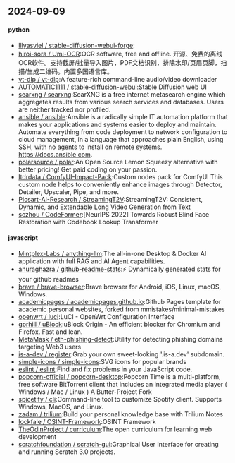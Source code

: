 ## 2024-09-09

#### python
* [lllyasviel / stable-diffusion-webui-forge](https://github.com/lllyasviel/stable-diffusion-webui-forge):
* [hiroi-sora / Umi-OCR](https://github.com/hiroi-sora/Umi-OCR):OCR software, free and offline. 开源、免费的离线OCR软件。支持截屏/批量导入图片，PDF文档识别，排除水印/页眉页脚，扫描/生成二维码。内置多国语言库。
* [yt-dlp / yt-dlp](https://github.com/yt-dlp/yt-dlp):A feature-rich command-line audio/video downloader
* [AUTOMATIC1111 / stable-diffusion-webui](https://github.com/AUTOMATIC1111/stable-diffusion-webui):Stable Diffusion web UI
* [searxng / searxng](https://github.com/searxng/searxng):SearXNG is a free internet metasearch engine which aggregates results from various search services and databases. Users are neither tracked nor profiled.
* [ansible / ansible](https://github.com/ansible/ansible):Ansible is a radically simple IT automation platform that makes your applications and systems easier to deploy and maintain. Automate everything from code deployment to network configuration to cloud management, in a language that approaches plain English, using SSH, with no agents to install on remote systems. https://docs.ansible.com.
* [polarsource / polar](https://github.com/polarsource/polar):An Open Source Lemon Squeezy alternative with better pricing! Get paid coding on your passion.
* [ltdrdata / ComfyUI-Impact-Pack](https://github.com/ltdrdata/ComfyUI-Impact-Pack):Custom nodes pack for ComfyUI This custom node helps to conveniently enhance images through Detector, Detailer, Upscaler, Pipe, and more.
* [Picsart-AI-Research / StreamingT2V](https://github.com/Picsart-AI-Research/StreamingT2V):StreamingT2V: Consistent, Dynamic, and Extendable Long Video Generation from Text
* [sczhou / CodeFormer](https://github.com/sczhou/CodeFormer):[NeurIPS 2022] Towards Robust Blind Face Restoration with Codebook Lookup Transformer

#### javascript
* [Mintplex-Labs / anything-llm](https://github.com/Mintplex-Labs/anything-llm):The all-in-one Desktop & Docker AI application with full RAG and AI Agent capabilities.
* [anuraghazra / github-readme-stats](https://github.com/anuraghazra/github-readme-stats):⚡ Dynamically generated stats for your github readmes
* [brave / brave-browser](https://github.com/brave/brave-browser):Brave browser for Android, iOS, Linux, macOS, Windows.
* [academicpages / academicpages.github.io](https://github.com/academicpages/academicpages.github.io):Github Pages template for academic personal websites, forked from mmistakes/minimal-mistakes
* [openwrt / luci](https://github.com/openwrt/luci):LuCI - OpenWrt Configuration Interface
* [gorhill / uBlock](https://github.com/gorhill/uBlock):uBlock Origin - An efficient blocker for Chromium and Firefox. Fast and lean.
* [MetaMask / eth-phishing-detect](https://github.com/MetaMask/eth-phishing-detect):Utility for detecting phishing domains targeting Web3 users
* [is-a-dev / register](https://github.com/is-a-dev/register):Grab your own sweet-looking '.is-a.dev' subdomain.
* [simple-icons / simple-icons](https://github.com/simple-icons/simple-icons):SVG icons for popular brands
* [eslint / eslint](https://github.com/eslint/eslint):Find and fix problems in your JavaScript code.
* [popcorn-official / popcorn-desktop](https://github.com/popcorn-official/popcorn-desktop):Popcorn Time is a multi-platform, free software BitTorrent client that includes an integrated media player ( Windows / Mac / Linux ) A Butter-Project Fork
* [spicetify / cli](https://github.com/spicetify/cli):Command-line tool to customize Spotify client. Supports Windows, MacOS, and Linux.
* [zadam / trilium](https://github.com/zadam/trilium):Build your personal knowledge base with Trilium Notes
* [lockfale / OSINT-Framework](https://github.com/lockfale/OSINT-Framework):OSINT Framework
* [TheOdinProject / curriculum](https://github.com/TheOdinProject/curriculum):The open curriculum for learning web development
* [scratchfoundation / scratch-gui](https://github.com/scratchfoundation/scratch-gui):Graphical User Interface for creating and running Scratch 3.0 projects.
